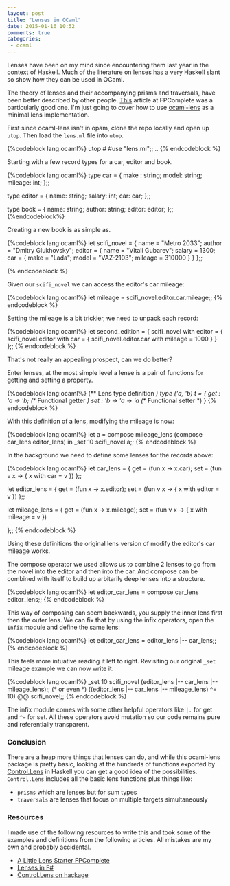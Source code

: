 ```yaml
---
layout: post
title: "Lenses in OCaml"
date: 2015-01-16 10:52
comments: true
categories:
 - ocaml
---
```


Lenses have been on my mind since encountering them last year in the context of
Haskell. Much of the literature on lenses has a very Haskell slant so show how
they can be used in OCaml.

The theory of lenses and their accompanying prisms and traversals, have been
better described by other people.
[This](https://www.fpcomplete.com/school/to-infinity-and-beyond/pick-of-the-week/a-little-lens-starter-tutorial)
article at FPComplete was a particularly good one. I'm just going to cover how
to use [ocaml-lens](https://github.com/avsm/ocaml-lens/) as a minimal lens
implementation.

First since ocaml-lens isn't in opam, clone the repo locally and open up
`utop`. Then load the `lens.ml` file into `utop`.

{%codeblock lang:ocaml%}
utop # #use "lens.ml";;
..
{% endcodeblock %}

Starting with a few record types for a car, editor and book.

{%codeblock lang:ocaml%}
type car = {
    make : string;
    model: string;
    mileage: int;
  };;

type editor = {
    name: string;
    salary: int;
    car: car;
};;

type book = {
    name: string;
    author: string;
    editor: editor;
};;
{%endcodeblock%}

Creating a new book is as simple as.

{%codeblock lang:ocaml%}
let scifi_novel = {
   name =  "Metro 2033";
   author = "Dmitry Glukhovsky";
   editor =  {
     name = "Vitali Gubarev";
     salary =  1300;
     car =  {
       make = "Lada";
       model = "VAZ-2103";
       mileage = 310000
    }
  }
};;

{% endcodeblock %}

Given our `scifi_novel` we can access the editor's car mileage:

{%codeblock lang:ocaml%}
let mileage = scifi_novel.editor.car.mileage;;
{% endcodeblock %}

Setting the mileage is a bit trickier, we need to unpack each record:

{%codeblock lang:ocaml%}
let second_edition = { scifi_novel with editor =
                { scifi_novel.editor with car =
                    { scifi_novel.editor.car with mileage = 1000 } } };;
{% endcodeblock %}

That's not really an appealing prospect, can we do better?

Enter lenses, at the most simple level a lense is a pair of functions for
getting and setting a property.

{%codeblock lang:ocaml%}
(** Lens type definition *)
type ('a, 'b) t = {
  get : 'a -> 'b;
  (** Functional getter *)
  set : 'b -> 'a -> 'a
  (** Functional setter *)
}
{% endcodeblock %}

With this definition of a lens, modifying the mileage is now:

{%codeblock lang:ocaml%}
let a = compose mileage_lens (compose car_lens editor_lens) in
 _set 10 scifi_novel a;;
{% endcodeblock %}

In the background we need to define some lenses for the records above:

{%codeblock lang:ocaml%}
let car_lens = {
	    get = (fun x -> x.car);
	    set = (fun v x -> { x with car = v })
	  };;

let editor_lens = {
	    get = (fun x -> x.editor);
	    set = (fun v x -> { x with editor = v })
	};;

let mileage_lens = {
	    get = (fun x -> x.mileage);
	    set = (fun v x -> { x with mileage = v })

  };;
{% endcodeblock %}

Using these definitions the original lens version of modify the editor's car
mileage works.

The compose operator we used allows us to combine 2 lenses to go from the novel
into the editor and then into the car. And compose can be combined with itself
to build up arbitarily deep lenses into a structure.

{%codeblock lang:ocaml%}
let editor_car_lens = compose car_lens editor_lens;;
{% endcodeblock %}

This way of composing can seem backwards, you supply the inner lens first then
the outer lens. We can fix that by using the infix operators, open the `Infix`
module and define the same lens:

{%codeblock lang:ocaml%}
let editor_car_lens = editor_lens |-- car_lens;;
{% endcodeblock %}

This feels more intuative reading it left to right. Revisiting our original
`_set` mileage example we can now write it.

{%codeblock lang:ocaml%}
_set 10 scifi_novel (editor_lens |-- car_lens |-- mileage_lens);;
(* or even *)
((editor_lens |-- car_lens |-- mileage_lens) ^= 10) @@ scifi_novel;;
{% endcodeblock %}

The infix module comes with some other helpful operators like
`|.` for get and `^=` for set. All these operators avoid mutation so our
code remains pure and referentially transparent.

### Conclusion

There are a heap more things that lenses can do, and while this ocaml-lens
package is pretty basic, looking at the hundreds of functions exported by
[Control.Lens](http://hackage.haskell.org/package/lens)
in Haskell you can get a good idea of the possibilities. `Control.Lens` includes
all the basic lens functions plus things like:

  * `prisms` which are lenses but for sum types
  * `traversals` are lenses that focus on multiple targets simultaneously

### Resources

I made use of the following resources to write this and took some of the
examples and definitions from the following articles. All mistakes are my own
and probably accidental.


  * [A Little Lens Starter FPComplete](https://www.fpcomplete.com/school/to-infinity-and-beyond/pick-of-the-week/a-little-lens-starter-tutorial#okay--what-are-prisms-)
  * [Lenses in F#](http://bugsquash.blogspot.com.au/2011/11/lenses-in-f.html)
  * [Control.Lens on hackage](http://hackage.haskell.org/package/lens)
